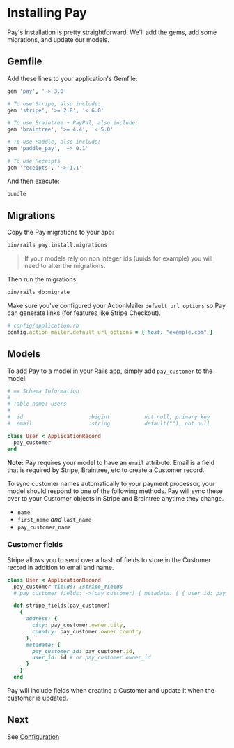 # Installing Pay

Pay's installation is pretty straightforward. We'll add the gems, add some migrations, and update our models.

## Gemfile

Add these lines to your application's Gemfile:

```ruby
gem 'pay', '~> 3.0'

# To use Stripe, also include:
gem 'stripe', '>= 2.8', '< 6.0'

# To use Braintree + PayPal, also include:
gem 'braintree', '>= 4.4', '< 5.0'

# To use Paddle, also include:
gem 'paddle_pay', '~> 0.1'

# To use Receipts
gem 'receipts', '~> 1.1'
```

And then execute:

```bash
bundle
```

## Migrations

Copy the Pay migrations to your app:

````bash
bin/rails pay:install:migrations
````

>If your models rely on non integer ids (uuids for example) you will need to alter the migrations.

Then run the migrations:

```bash
bin/rails db:migrate
```

Make sure you've configured your ActionMailer `default_url_options` so Pay can generate links (for features like Stripe Checkout).

```ruby
# config/application.rb
config.action_mailer.default_url_options = { host: "example.com" }
```

## Models

To add Pay to a model in your Rails app, simply add `pay_customer` to the model:

```ruby
# == Schema Information
#
# Table name: users
#
#  id                     :bigint           not null, primary key
#  email                  :string           default(""), not null

class User < ApplicationRecord
  pay_customer
end
```

**Note:** Pay requires your model to have an `email` attribute. Email is a field that is required by Stripe, Braintree, etc to create a Customer record.

To sync customer names automatically to your payment processor, your model should respond to one of the following methods. Pay will sync these over to your Customer objects in Stripe and Braintree anytime they change.

* `name`
* `first_name` _and_ `last_name`
* `pay_customer_name`

### Customer fields

Stripe allows you to send over a hash of fields to store in the Customer record in addition to email and name.

```ruby
class User < ApplicationRecord
  pay_customer fields: :stripe_fields
  # pay_customer fields: ->(pay_customer) { metadata: { { user_id: pay_customer.owner_id } } }

  def stripe_fields(pay_customer)
    {
      address: {
        city: pay_customer.owner.city,
        country: pay_customer.owner.country
      },
      metadata: {
        pay_customer_id: pay_customer.id,
        user_id: id # or pay_customer.owner_id
      }
    }
  end
```

Pay will include fields when creating a Customer and update it when the customer is updated.

## Next

See [Configuration](2_configuration.md)
